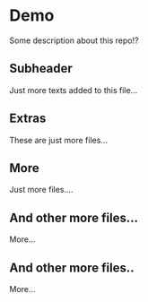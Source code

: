 # Demo

Some description about this repo!?

## Subheader

Just more texts added to this file...

## Extras

These are just more files...

## More

Just more files....

## And other more files...

More...

## And other more files..

More...